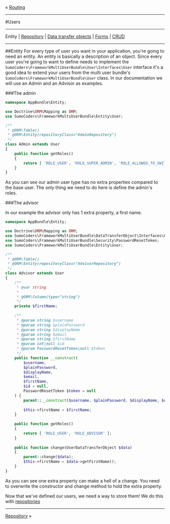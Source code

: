 « [Routing](routing.md)
***
#Users
***
Entity | [Repository](users_repositories.md) | [Data transfer objects](users_dto.md) | [Forms](users_forms.md) | [CRUD](users_crud.md)
***
##Entity
For every type of user you want in your application, you're going to need an entity. An entity is basically a description of an object. Since every user you're going to want to define needs to implement the `SumoCoders\FrameworkMultiUserBundle\User\Interfaces\User` interface it's a good idea to extend your users from the multi user bundle's `SumoCoders\FrameworkMultiUserBundle\User` class. In our documentation we will use an Admin and an Advisor as examples.

###The admin

```php
namespace AppBundle\Entity;

use Doctrine\ORM\Mapping as ORM;
use SumoCoders\FrameworkMultiUserBundle\Entity\User;

/**
 * @ORM\Table()
 * @ORM\Entity(repositoryClass="AdminRepository")
 */
class Admin extends User
{
    public function getRoles()
    {
        return [ 'ROLE_USER', 'ROLE_SUPER_ADMIN', 'ROLE_ALLOWED_TO_SWITCH' ];
    }
}
```

As you can see our admin user type has no extra properties compared to the base user. The only thing we need to do here is define the admin's roles.

###The advisor

In our example the advisor only has 1 extra property, a first name.

```php
namespace AppBundle\Entity;

use Doctrine\ORM\Mapping as ORM;
use SumoCoders\FrameworkMultiUserBundle\DataTransferObject\Interfaces\UserDataTransferObject;
use SumoCoders\FrameworkMultiUserBundle\Security\PasswordResetToken;
use SumoCoders\FrameworkMultiUserBundle\Entity\User;

/**
 * @ORM\Table()
 * @ORM\Entity(repositoryClass="AdvisorRepository")
 */
class Advisor extends User
{
    /**
     * @var string
     *
     * @ORM\Column(type="string")
     */
    private $firstName;
    
    /**
     * @param string $username
     * @param string $plainPassword
     * @param string $displayName
     * @param string $email
     * @param string $firstName
     * @param int|null $id
     * @param PasswordResetToken|null $token
     */
    public function __construct(
        $username,
        $plainPassword,
        $displayName,
        $email,
        $firstName,
        $id = null,
        PasswordResetToken $token = null
    ) {
        parent::__construct($username, $plainPassword, $displayName, $email, $id, $token);
        
        $this->firstName = $firstName;
    }
    
    public function getRoles()
    {
        return [ 'ROLE_USER', 'ROLE_ADVISOR' ];
    }
    
    public function change(UserDataTransferObject $data)
    {
        parent::change($data);
        $this->firstName = $data->getFirstName();
    }
}
```

As you can see one extra property can make a hell of a change. You need to overwrite the constructor and change method to hold the extra property.

Now that we've defined our users, we need a way to store them! We do this with [repositories](users_repositories.md)

***
[Repository](users_repositories.md) »